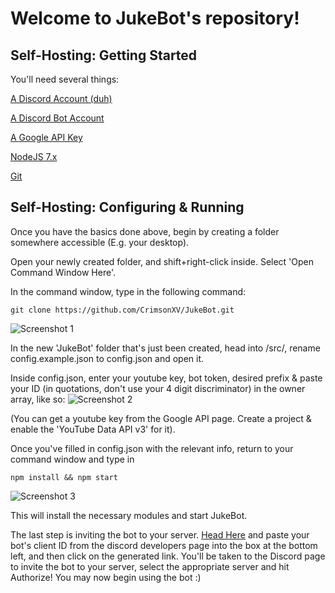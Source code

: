 # Welcome to JukeBot's repository!

## Self-Hosting: Getting Started

You'll need several things:

[A Discord Account (duh)](https://discordapp.com)

[A Discord Bot Account](https://discordapp.com/developers/applications/me)

[A Google API Key](https://console.developers.google.com)

[NodeJS 7.x](https://nodejs.org/en/download/current/)

[Git](https://git-scm.com/)

## Self-Hosting: Configuring & Running

Once you have the basics done above, begin by creating a folder somewhere accessible (E.g. your desktop).

Open your newly created folder, and shift+right-click inside. Select 'Open Command Window Here'.

In the command window, type in the following command:
```
git clone https://github.com/CrimsonXV/JukeBot.git
```
![](http://i.imgur.com/qwJPsMP.png, "Screenshot 1")

In the new 'JukeBot' folder that's just been created, head into /src/, rename config.example.json to config.json and open it.

Inside config.json, enter your youtube key, bot token, desired prefix & paste your ID (in quotations, don't use your 4 digit discriminator) in the owner array, like so:
![](http://i.imgur.com/na21QnO.png, "Screenshot 2")

(You can get a youtube key from the Google API page. Create a project & enable the 'YouTube Data API v3' for it).

Once you've filled in config.json with the relevant info, return to your command window and type in
```
npm install && npm start
```
![](http://i.imgur.com/easejxp.png, "Screenshot 3")

This will install the necessary modules and start JukeBot.

The last step is inviting the bot to your server. [Head Here](https://finitereality.github.io/permissions/?v=0) and paste your bot's client ID from the discord developers page into the box at the bottom left, and then click on the generated link. You'll be taken to the Discord page to invite the bot to your server, select the appropriate server and hit Authorize! You may now begin using the bot :)
